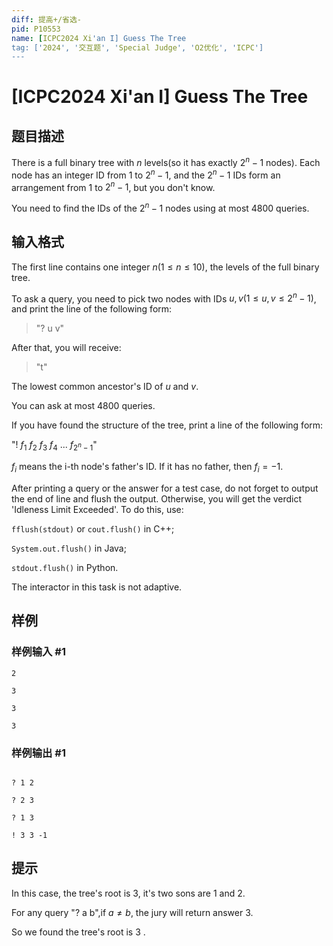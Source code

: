 ```yaml
---
diff: 提高+/省选-
pid: P10553
name: [ICPC2024 Xi'an I] Guess The Tree
tag: ['2024', '交互题', 'Special Judge', 'O2优化', 'ICPC']
---
```

# [ICPC2024 Xi'an I] Guess The Tree
## 题目描述

There is a full binary tree with $n$ levels(so it has exactly $2^n-1$ nodes). Each node has an integer ID from $1$ to $2^n-1$, and the $2^n-1$ IDs form an arrangement from $1$ to $2^n-1$, but you don't know.

You need to find the IDs of the $2^n-1$ nodes using at most $4800$ queries.
## 输入格式

The first line contains one integer $n(1\leq n\leq 10)$, the levels of the full binary tree.

To ask a query, you need to pick two nodes with IDs $u,v(1\leq u,v\leq 2^n-1)$, and print the line of the following form:

> "? u v"

After that, you will receive:

> "t"

The lowest common ancestor's ID of $u$ and $v$.

You can ask at most $4800$ queries.

If you have found the structure of the tree, print a line of the following form:

"! $f_1\ f_2\ f_3\ f_4$ ... $f_{2^n-1}$"

$f_i$ means the i-th node's father's ID. If it has no father, then $f_i=-1$.

After printing a query or the answer for a test case, do not forget to output the end of line and flush the output. Otherwise, you will get the verdict 'Idleness Limit Exceeded'. To do this, use:

`fflush(stdout)` or `cout.flush()` in C++;

`System.out.flush()` in Java;

`stdout.flush()` in Python.

The interactor in this task is not adaptive.
## 样例

### 样例输入 #1
```
2

3

3

3
```
### 样例输出 #1
```

? 1 2

? 2 3

? 1 3

! 3 3 -1
```
## 提示

In this case, the tree's root is $3$, it's two sons are $1$ and $2$.

For any query "? a b",if $a\neq b$, the jury will return answer $3$.

So we found the tree's root is $3$ .
